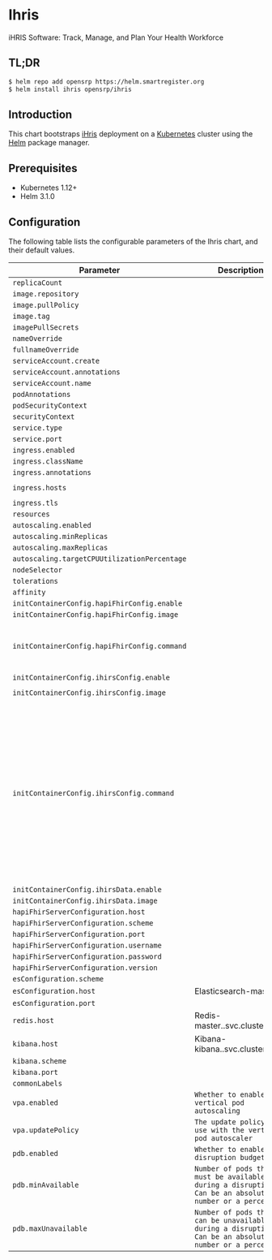 # Ihris

iHRIS Software: Track, Manage, and Plan Your Health Workforce

## TL;DR

```bash
$ helm repo add opensrp https://helm.smartregister.org
$ helm install ihris opensrp/ihris
```

## Introduction

This chart bootstraps [iHris](https://github.com/iHRIS/iHRIS) deployment on a [Kubernetes](http://kubernetes.io) cluster using the [Helm](https://helm.sh) package manager.

## Prerequisites

- Kubernetes 1.12+
- Helm 3.1.0

## Configuration

The following table lists the configurable parameters of the Ihris chart, and their default values.

| Parameter                | Description             | Default        |
| ------------------------ | ----------------------- | -------------- |
| `replicaCount` |  | `1` |
| `image.repository` |  | `"ihris/ihris"` |
| `image.pullPolicy` |  | `"IfNotPresent"` |
| `image.tag` |  | `"03a377ab604bf6c6e0593c72b650f3f2b6da1935"` |
| `imagePullSecrets` |  | `[]` |
| `nameOverride` |  | `""` |
| `fullnameOverride` |  | `""` |
| `serviceAccount.create` |  | `true` |
| `serviceAccount.annotations` |  | `{}` |
| `serviceAccount.name` |  | `""` |
| `podAnnotations` |  | `{}` |
| `podSecurityContext` |  | `{}` |
| `securityContext` |  | `{}` |
| `service.type` |  | `"ClusterIP"` |
| `service.port` |  | `3000` |
| `ingress.enabled` |  | `false` |
| `ingress.className` |  | `""` |
| `ingress.annotations` |  | `{}` |
| `ingress.hosts` |  | `[{"host": "ihris.local", "paths": [{"path": "/", "pathType": "ImplementationSpecific"}]}]` |
| `ingress.tls` |  | `[]` |
| `resources` |  | `{}` |
| `autoscaling.enabled` |  | `false` |
| `autoscaling.minReplicas` |  | `1` |
| `autoscaling.maxReplicas` |  | `100` |
| `autoscaling.targetCPUUtilizationPercentage` |  | `80` |
| `nodeSelector` |  | `{}` |
| `tolerations` |  | `[]` |
| `affinity` |  | `{}` |
| `initContainerConfig.hapiFhirConfig.enable` |  | `false` |
| `initContainerConfig.hapiFhirConfig.image` |  | `"ihris/upload-definitions:a1cdd79"` |
| `initContainerConfig.hapiFhirConfig.command` |  | `"./hapi-fhir-cli upload-definitions -t {{ .Values.hapiFhirServerConfiguration.scheme }}://{{ .Values.hapiFhirServerConfiguration.host }}:{{ .Values.hapiFhirServerConfiguration.port }}/fhir -v {{ .Values.hapiFhirServerConfiguration.version }}"` |
| `initContainerConfig.ihirsConfig.enable` |  | `false` |
| `initContainerConfig.ihirsConfig.image` |  | `"ihris/ihris-config:8770136a592f7743e6478d2320550705f475304f"` |
| `initContainerConfig.ihirsConfig.command` |  | `"sushi /src/ig -s . && node load.js --server {{ .Values.hapiFhirServerConfiguration.scheme }}://{{ .Values.hapiFhirServerConfiguration.host }}:{{ .Values.hapiFhirServerConfiguration.port }}/fhir /src/ig/fsh-generated/resources/Basic*.json /src/ig/fsh-generated/resources/CodeSystem*.json /src/ig/fsh-generated/resources/Parameters*.json /src/ig/fsh-generated/resources/StructureDefinition*.json /src/ig/fsh-generated/resources/DocumentReference*.json /src/ig/fsh-generated/resources/Library*.json /src/ig/fsh-generated/resources/Person*.json /src/ig/fsh-generated/resources/ValueSet*.json /src/resources/Basic*.json /src/resources/CodeSystem*.json /src/resources/Library*.json /src/resources/Parameters*.json /src/resources/Person*.json /src/resources/ValueSet*.json /src/resources/SearchParameter*.json"` |
| `initContainerConfig.ihirsData.enable` |  | `false` |
| `initContainerConfig.ihirsData.image` |  | `"ihris/ihris-data:302967f"` |
| `hapiFhirServerConfiguration.host` |  | `""` |
| `hapiFhirServerConfiguration.scheme` |  | `"https"` |
| `hapiFhirServerConfiguration.port` |  | `8080` |
| `hapiFhirServerConfiguration.username` |  | `"hapi"` |
| `hapiFhirServerConfiguration.password` |  | `"hapi"` |
| `hapiFhirServerConfiguration.version` |  | `"r4"` |
| `esConfiguration.scheme` |  | `"http"` |
| `esConfiguration.host` | Elasticsearch-master | `""` |
| `esConfiguration.port` |  | `9200` |
| `redis.host` | Redis-master.<namespace>.svc.cluster.local | `""` |
| `kibana.host` | Kibana-kibana.<namespace>.svc.cluster.local | `""` |
| `kibana.scheme` |  | `"http"` |
| `kibana.port` |  | `5601` |
| `commonLabels` |  | `{}` |
| `vpa.enabled` | `Whether to enable vertical pod autoscaling` | `true` |
| `vpa.updatePolicy` | `The update policy to use with the vertical pod autoscaler` | `updateMode: "Off"` |
| `pdb.enabled` | `Whether to enable pod disruption budget` | `false` |
| `pdb.minAvailable` | `Number of pods that must be available during a disruption. Can be an absolute number or a percentage` | `1` |
| `pdb.maxUnavailable` | `Number of pods that can be unavailable during a disruption. Can be an absolute number or a percentage` | `""` |
